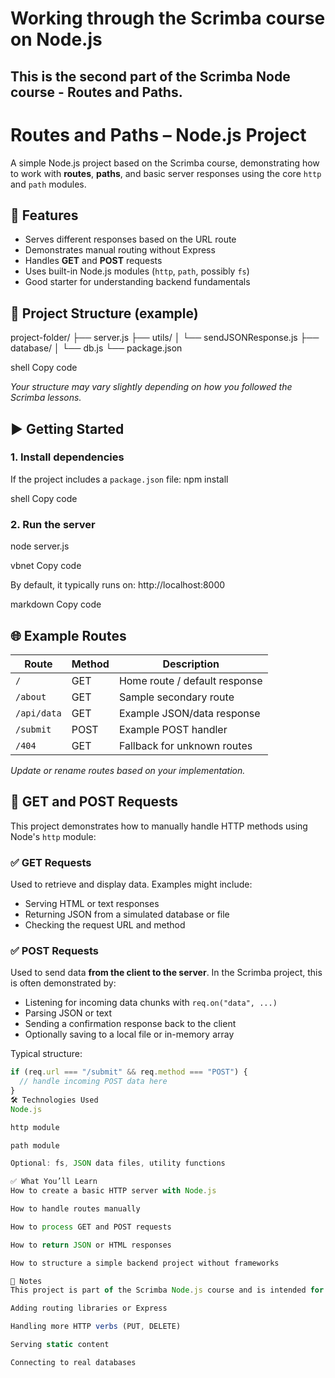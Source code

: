 # Working through the Scrimba course on Node.js

## This is the second part of the Scrimba Node course - Routes and Paths.

# Routes and Paths – Node.js Project

A simple Node.js project based on the Scrimba course, demonstrating how to work with **routes**, **paths**, and basic server responses using the core `http` and `path` modules.

## 🚀 Features

- Serves different responses based on the URL route
- Demonstrates manual routing without Express
- Handles **GET** and **POST** requests
- Uses built-in Node.js modules (`http`, `path`, possibly `fs`)
- Good starter for understanding backend fundamentals

## 📂 Project Structure (example)

project-folder/
├── server.js
├── utils/
│ └── sendJSONResponse.js
├── database/
│ └── db.js
└── package.json

shell
Copy code

_Your structure may vary slightly depending on how you followed the Scrimba lessons._

## ▶️ Getting Started

### 1. Install dependencies

If the project includes a `package.json` file:
npm install

shell
Copy code

### 2. Run the server

node server.js

vbnet
Copy code

By default, it typically runs on:
http://localhost:8000

markdown
Copy code

## 🌐 Example Routes

| Route       | Method | Description                   |
| ----------- | ------ | ----------------------------- |
| `/`         | GET    | Home route / default response |
| `/about`    | GET    | Sample secondary route        |
| `/api/data` | GET    | Example JSON/data response    |
| `/submit`   | POST   | Example POST handler          |
| `/404`      | GET    | Fallback for unknown routes   |

_Update or rename routes based on your implementation._

## 📮 GET and POST Requests

This project demonstrates how to manually handle HTTP methods using Node's `http` module:

### ✅ GET Requests

Used to retrieve and display data. Examples might include:

- Serving HTML or text responses
- Returning JSON from a simulated database or file
- Checking the request URL and method

### ✅ POST Requests

Used to send data **from the client to the server**. In the Scrimba project, this is often demonstrated by:

- Listening for incoming data chunks with `req.on("data", ...)`
- Parsing JSON or text
- Sending a confirmation response back to the client
- Optionally saving to a local file or in-memory array

Typical structure:

```js
if (req.url === "/submit" && req.method === "POST") {
  // handle incoming POST data here
}
🛠 Technologies Used
Node.js

http module

path module

Optional: fs, JSON data files, utility functions

✅ What You’ll Learn
How to create a basic HTTP server with Node.js

How to handle routes manually

How to process GET and POST requests

How to return JSON or HTML responses

How to structure a simple backend project without frameworks

📌 Notes
This project is part of the Scrimba Node.js course and is intended for practice and learning. You can extend it later by:

Adding routing libraries or Express

Handling more HTTP verbs (PUT, DELETE)

Serving static content

Connecting to real databases
```

